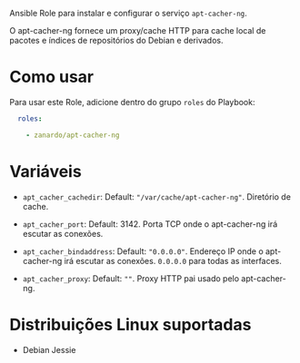 Ansible Role para instalar e configurar o serviço `apt-cacher-ng`.

O apt-cacher-ng fornece um proxy/cache HTTP para cache local de pacotes e
índices de repositórios do Debian e derivados.

# Como usar

Para usar este Role, adicione dentro do grupo `roles` do Playbook:

```yaml
  roles:

    - zanardo/apt-cacher-ng
```

# Variáveis

- `apt_cacher_cachedir`: Default: `"/var/cache/apt-cacher-ng"`. Diretório de cache.

- `apt_cacher_port`: Default: 3142. Porta TCP onde o apt-cacher-ng irá escutar
  as conexões.

- `apt_cacher_bindaddress`: Default: `"0.0.0.0"`. Endereço IP onde o
  apt-cacher-ng irá escutar as conexões. `0.0.0.0` para todas as interfaces.

- `apt_cacher_proxy`: Default: `""`. Proxy HTTP pai usado pelo apt-cacher-ng.

# Distribuições Linux suportadas

 - Debian Jessie
